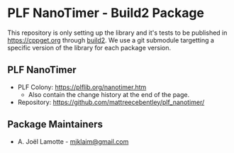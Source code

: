 PLF NanoTimer - Build2 Package
===========================

This repository is only setting up the library and it's tests to be published in https://cppget.org through [build2](http://build2.org).
We use a git submodule targetting a specific version of the library for each package version.

PLF NanoTimer
----------

 - PLF Colony: https://plflib.org/nanotimer.htm
    - Also contain the change history at the end of the page.
 - Repository: https://github.com/mattreecebentley/plf_nanotimer/

Package Maintainers
-------------------

- A. Joël Lamotte - mjklaim@gmail.com

